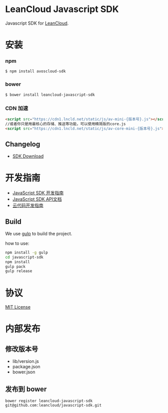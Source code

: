 # LeanCloud Javascript SDK

Javascript SDK for [LeanCloud](http://leancloud.cn).

# 安装

### npm

```sh
$ npm install avoscloud-sdk
```
### bower

```sh
$ bower install leancloud-javascript-sdk
```

### CDN 加速

```html
<script src="https://cdn1.lncld.net/static/js/av-mini-{版本号}.js"></script>
//或者你只是用最核心的存储、推送等功能，可以使用精简版的core.js
<script src="https://cdn1.lncld.net/static/js/av-core-mini-{版本号}.js"></script>
```

## Changelog

* [SDK Download](https://leancloud.cn/docs/sdk_down.html)

# 开发指南

* [JavaScript SDK 开发指南](http://leancloud.cn/docs/js_guide.html)
* [JavaScript SDK API文档](http://leancloud.cn/docs/api/javascript/index.html)
* [云代码开发指南](http://leancloud.cn/docs/cloud_code_guide.html)


## Build

We use [gulp](http://gulpjs.com/) to build the project.

how to use:

```sh
npm install -g gulp 
cd javascript-sdk
npm install
gulp pack       
gulp release    
```

# 协议

[MIT License](http://opensource.org/licenses/MIT)

# 内部发布
## 修改版本号
* lib/version.js
* package.json
* bower.json

## 发布到 bower 
```
bower register leancloud-javascript-sdk git@github.com:leancloud/javascript-sdk.git
```
